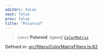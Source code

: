 ```yaml
---
editUrl: false
next: false
prev: false
title: "Polaroid"
---
```


> `const` **Polaroid**: *typeof* [`ColorMatrix`](/api/fabric/namespaces/filters/classes/colormatrix/)

Defined in: [src/filters/ColorMatrixFilters.ts:62](https://github.com/fabricjs/fabric.js/blob/e114448a1bce9b68a3e1bba337bc0c83a35c1aa5/src/filters/ColorMatrixFilters.ts#L62)
